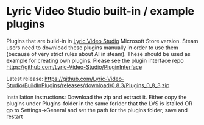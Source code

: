# Lyric Video Studio built-in / example plugins
Plugins that are build-in in [Lyric Video Studio](https://lyricvideo.studio/) Microsoft Store version. Steam users need to download these plugins manually in order to use them (because of very strict rules about AI in steam). These should be used as example for creating own plugins. Please see the plugin interface repo https://github.com/Lyric-Video-Studio/PluginInterface

Latest release: https://github.com/Lyric-Video-Studio/BuildInPlugins/releases/download/0.8.3/Plugins_0_8_3.zip

Installation instructions: Download the zip and extract it. Either copy the plugins under Plugins-folder in the same forlder that the LVS is istalled OR go to Settings->General and set the path for the plugins folder, save and restart

